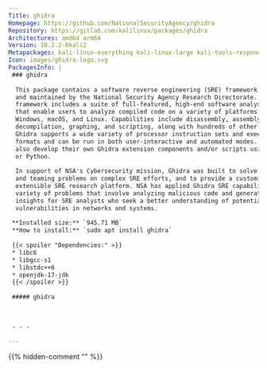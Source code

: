 ```yaml
---
Title: ghidra
Homepage: https://github.com/NationalSecurityAgency/ghidra
Repository: https://gitlab.com/kalilinux/packages/ghidra
Architectures: amd64 arm64
Version: 10.2.2-0kali2
Metapackages: kali-linux-everything kali-linux-large kali-tools-respond 
Icon: images/ghidra-logo.svg
PackagesInfo: |
 ### ghidra
 
  This package contains a software reverse engineering (SRE) framework created
  and maintained by the National Security Agency Research Directorate. This
  framework includes a suite of full-featured, high-end software analysis tools
  that enable users to analyze compiled code on a variety of platforms including
  Windows, macOS, and Linux. Capabilities include disassembly, assembly,
  decompilation, graphing, and scripting, along with hundreds of other features.
  Ghidra supports a wide variety of processor instruction sets and executable
  formats and can be run in both user-interactive and automated modes. Users may
  also develop their own Ghidra extension components and/or scripts using Java
  or Python.
   
  In support of NSA's Cybersecurity mission, Ghidra was built to solve scaling
  and teaming problems on complex SRE efforts, and to provide a customizable and
  extensible SRE research platform. NSA has applied Ghidra SRE capabilities to a
  variety of problems that involve analyzing malicious code and generating deep
  insights for SRE analysts who seek a better understanding of potential
  vulnerabilities in networks and systems.
 
 **Installed size:** `945.71 MB`  
 **How to install:** `sudo apt install ghidra`  
 
 {{< spoiler "Dependencies:" >}}
 * libc6 
 * libgcc-s1 
 * libstdc++6 
 * openjdk-17-jdk
 {{< /spoiler >}}
 
 ##### ghidra
 
 
 
 - - -
 
---
```

{{% hidden-comment "<!--Do not edit anything above this line-->" %}}
